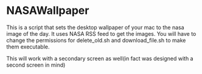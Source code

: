 # NASAWallpaper

<p>This is a script that sets the desktop wallpaper of your mac to the nasa image of the day. 
It uses NASA RSS feed to get the images. 
You will have to change the permissions for delete_old.sh and download_file.sh to make them executable.
</p>
<p> This will work with a secondary screen as well(in fact was designed with a second screen in mind) </p>

